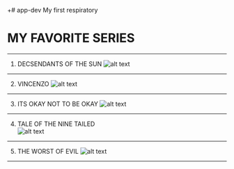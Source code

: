 
+# app-dev
My first respiratory 
# MY FAVORITE SERIES 
---------------------------
1. DECSENDANTS OF THE SUN
![alt text](https://wallpapercave.com/wp/wp2167255.jpg)
---------------------------
2. VINCENZO
![alt text](https://wallpapers.com/images/hd/vincenzo-dark-poster-3j5xr10xgajr6dy9.jpg)
---------------------------
3. ITS OKAY NOT TO BE OKAY
![alt text](https://offcultured.com/wp-content/uploads/2020/07/Its-Okay-to-Not-Be-Okay.jpg)
---------------------------
4. TALE OF THE NINE TAILED   
![alt text](https://m.media-amazon.com/images/M/MV5BOGY3MTgyYjktNDE2ZC00ZjZjLTk3ZmEtNjBmMjAzMGI0ZTFmXkEyXkFqcGc@._V1_.jpg)
---------------------------
5. THE WORST OF EVIL
![alt text](https://i0.wp.com/www.patsonic.com/images/2023/10/the-worst-of-evil-series-review.jpg?w=708&ssl=1)
---------------------------
